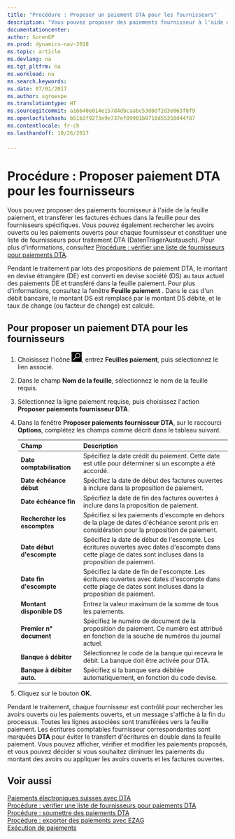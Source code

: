 ```yaml
---
title: "Procédure : Proposer un paiement DTA pour les fournisseurs"
description: "Vous pouvez proposer des paiements fournisseur à l'aide de la feuille paiement, et transférer les factures échues dans la feuille pour des fournisseurs spécifiques. Vous pouvez également rechercher les avoirs ouverts ou les paiements ouverts pour chaque fournisseur et constituer une liste de fournisseurs pour traitement DTA (DatenTrägerAustausch)."
documentationcenter: 
author: SorenGP
ms.prod: dynamics-nav-2018
ms.topic: article
ms.devlang: na
ms.tgt_pltfrm: na
ms.workload: na
ms.search.keywords: 
ms.date: 07/01/2017
ms.author: sgroespe
ms.translationtype: HT
ms.sourcegitcommit: a16640e014e157d4dbcaabc53d0df2d3e063f8f9
ms.openlocfilehash: b51b3f9273e9e737ef09901b0718d55350d44f87
ms.contentlocale: fr-ch
ms.lasthandoff: 10/26/2017

---
```

# <a name="how-to-suggest-dta-payment-for-vendors"></a>Procédure : Proposer paiement DTA pour les fournisseurs
Vous pouvez proposer des paiements fournisseur à l'aide de la feuille paiement, et transférer les factures échues dans la feuille pour des fournisseurs spécifiques. Vous pouvez également rechercher les avoirs ouverts ou les paiements ouverts pour chaque fournisseur et constituer une liste de fournisseurs pour traitement DTA (DatenTrägerAustausch). Pour plus d'informations, consultez [Procédure : vérifier une liste de fournisseurs pour paiements DTA](how-to-verify-a-list-of-vendors-for-dta-payments.md).  

Pendant le traitement par lots des propositions de paiement DTA, le montant en devise étrangère (DE) est converti en devise société (DS) au taux actuel des paiements DE et transféré dans la feuille paiement. Pour plus d'informations, consultez la fenêtre **Feuille paiement** . Dans le cas d'un débit bancaire, le montant DS est remplacé par le montant DS débité, et le taux de change (ou facteur de change) est calculé.

## <a name="to-suggest-dta-payment-for-vendors"></a>Pour proposer un paiement DTA pour les fournisseurs  

1.  Choisissez l'icône ![Page ou état pour la recherche](../../media/ui-search/search_small.png "icône Page ou état pour la recherche"), entrez **Feuilles paiement**, puis sélectionnez le lien associé.  
2.  Dans le champ **Nom de la feuille**, sélectionnez le nom de la feuille requis.  
3.  Sélectionnez la ligne paiement requise, puis choisissez l'action **Proposer paiements fournisseur DTA**.  
4.  Dans la fenêtre **Proposer paiements fournisseur DTA**, sur le raccourci **Options**, complétez les champs comme décrit dans le tableau suivant.  

    |Champ|Description|  
    |---------------------------------|---------------------------------------|  
    |**Date comptabilisation**|Spécifiez la date crédit du paiement. Cette date est utile pour déterminer si un escompte a été accordé.|  
    |**Date échéance début**|Spécifiez la date de début des factures ouvertes à inclure dans la proposition de paiement.|  
    |**Date échéance fin**|Spécifiez la date de fin des factures ouvertes à inclure dans la proposition de paiement.|  
    |**Rechercher les escomptes**|Spécifiez si les paiements d'escompte en dehors de la plage de dates d'échéance seront pris en considération pour la proposition de paiement.|  
    |**Date début d'escompte**|Spécifiez la date de début de l'escompte. Les écritures ouvertes avec dates d'escompte dans cette plage de dates sont incluses dans la proposition de paiement.|  
    |**Date fin d'escompte**|Spécifiez la date de fin de l'escompte. Les écritures ouvertes avec dates d'escompte dans cette plage de dates sont incluses dans la proposition de paiement.|  
    |**Montant disponible DS**|Entrez la valeur maximum de la somme de tous les paiements.|  
    |**Premier n° document**|Spécifiez le numéro de document de la proposition de paiement. Ce numéro est attribué en fonction de la souche de numéros du journal actuel.|  
    |**Banque à débiter**|Sélectionnez le code de la banque qui recevra le débit. La banque doit être activée pour DTA.|  
    |**Banque à débiter auto.**|Spécifiez si la banque sera débitée automatiquement, en fonction du code devise.|  

5.  Cliquez sur le bouton **OK**.  

Pendant le traitement, chaque fournisseur est contrôlé pour rechercher les avoirs ouverts ou les paiements ouverts, et un message s'affiche à la fin du processus. Toutes les lignes associées sont transférées vers la feuille paiement. Les écritures comptables fournisseur correspondantes sont marquées **DTA** pour éviter le transfert d'écritures en double dans la feuille paiement. Vous pouvez afficher, vérifier et modifier les paiements proposés, et vous pouvez décider si vous souhaitez diminuer les paiements du montant des avoirs ou appliquer les avoirs ouverts et les factures ouvertes.  

## <a name="see-also"></a>Voir aussi  
 [Paiements électroniques suisses avec DTA](swiss-electronic-payments-using-dta.md)   
 [Procédure : vérifier une liste de fournisseurs pour paiements DTA](how-to-verify-a-list-of-vendors-for-dta-payments.md)   
 [Procédure : soumettre des paiements DTA](how-to-submit-dta-payments.md)   
 [Procédure : exporter des paiements avec EZAG](how-to-export-payments-using-ezag.md)   
 [Exécution de paiements](../../payables-make-payments.md)

